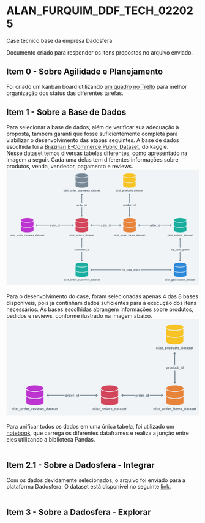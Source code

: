 # ALAN_FURQUIM_DDF_TECH_022025
Case técnico base da empresa Dadosfera

Documento criado para responder os itens propostos no arquivo enviado.

## Item 0 - Sobre Agilidade e Planejamento
Foi criado um kanban board utilizando [um quadro no Trello](https://trello.com/b/5Ulenlp0/case-tecnico) para melhor organização dos status das diferentes tarefas.

## Item 1 - Sobre a Base de Dados
Para selecionar a base de dados, além de verificar sua adequação à proposta, também garanti que fosse suficientemente completa para viabilizar o desenvolvimento das etapas seguintes.
A base de dados escolhida foi a [Brazilian E-Commerce Public Dataset](https://www.kaggle.com/datasets/jayeshsalunke101/brazilian-ecommerce-public-dataset?select=olist_order_items_dataset.csv), do kaggle.<br>
Nesse dataset temos diversas tabelas diferentes, como apresentado na imagem a seguir. Cada uma delas tem diferentes informações sobre produtos, venda, vendedor, pagamento e reviews.
![alt text](imgs/tds_bases.png)
<br><br>
Para o desenvolvimento do case, foram selecionadas apenas 4 das 8 bases disponíveis, pois já continham dados suficientes para a execução dos itens necessários. As bases escolhidas abrangem informações sobre produtos, pedidos e reviews, conforme ilustrado na imagem abaixo.
![alt text](imgs/bases.png)
<br><br>
Para unificar todos os dados em uma única tabela, foi utilizado um [notebook](/notebooks/concat_bases.ipynb), que carrega os diferentes dataframes e realiza a junção entre eles utilizando a biblioteca Pandas.
<br><br>

## Item 2.1 - Sobre a Dadosfera - Integrar
Com os dados devidamente selecionados, o arquivo foi enviado para a plataforma Dadosfera. O dataset está disponível no seguinte [link](https://app.dadosfera.ai/pt-BR/catalog/data-assets/aeeaf646-2a8a-4a97-903f-138582a1c5ac).
<br><br>

## Item  3 - Sobre a Dadosfera - Explorar
